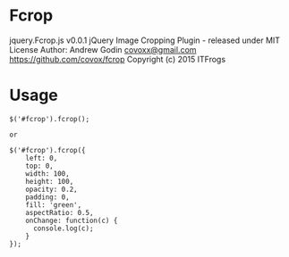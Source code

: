 # Fcrop
 jquery.Fcrop.js v0.0.1
 jQuery Image Cropping Plugin - released under MIT License
 Author: Andrew Godin <covoxx@gmail.com>
 https://github.com/covox/fcrop
 Copyright (c) 2015 ITFrogs

# Usage

    $('#fcrop').fcrop();
    
    or
    
    $('#fcrop').fcrop({
        left: 0,
        top: 0,
        width: 100,
        height: 100,
        opacity: 0.2,
        padding: 0,
        fill: 'green',
        aspectRatio: 0.5,
        onChange: function(c) {
          console.log(c);
        }
    });
